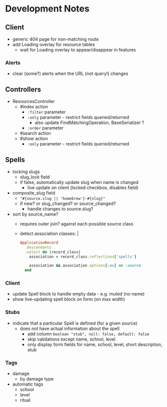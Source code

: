 # Development Notes

## Client

- generic 404 page for non-matching route
- add Loading overlay for resource tables
  - wait for Loading overlay to appear/disappear in features

### Alerts

- clear (some?) alerts when the URL (not query!) changes

## Controllers

- ResourcesController
  - #index action
    - `:filter` parameter
    - `:only` parameter - restrict fields queried/returned
      - also update FindMatchingOperation, BaseSerializer ?
    - `:order` parameter
  - #search action
  - #show action
    - `:only` parameter - restrict fields queried/returned

## Spells

- locking slugs
  - slug_lock field
  - if false, automatically update slug when name is changed
    - live update on client (locked checkbox, disables field)
- composite_slug field
  - `"#{source.slug || 'homebrew'}-#{slug}"`
  - if new? or slug_changed? or source_changed?
    - handle changes to source.slug?
- sort by source_name?
  - requires outer join? against each possible source class
  - detect association classes: |

    ```ruby
    ApplicationRecord
      .descendants
      .select do |record_class|
        association = record_class.reflections['spells']

        association && association.options[:as] == :source
      end
    ```

### Client

- update Spell block to handle empty data - e.g. muted (no name)
- show live-updating spell block on form (on max width)

### Stubs

- indicate that a particular Spell is defined (for a given source)
  - does not have actual information about the spell
    - add column `boolean "stub", null: false, default: false`
    - skip validations except name, school, level
    - only display form fields for name, school, level, short description, stub

### Tags

- damage
  - by damage type
- automatic tags
  - school
  - level
  - ritual
